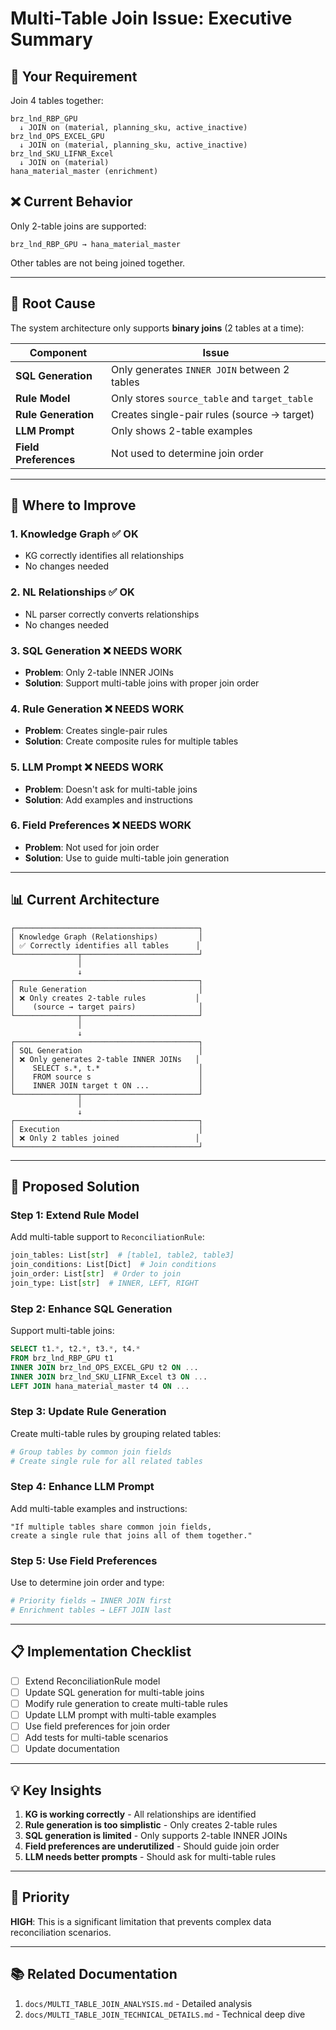# Multi-Table Join Issue: Executive Summary

## 🎯 Your Requirement

Join 4 tables together:
```
brz_lnd_RBP_GPU 
  ↓ JOIN on (material, planning_sku, active_inactive)
brz_lnd_OPS_EXCEL_GPU
  ↓ JOIN on (material, planning_sku, active_inactive)
brz_lnd_SKU_LIFNR_Excel
  ↓ JOIN on (material)
hana_material_master (enrichment)
```

## ❌ Current Behavior

Only 2-table joins are supported:
```
brz_lnd_RBP_GPU → hana_material_master
```

Other tables are not being joined together.

---

## 🔴 Root Cause

The system architecture only supports **binary joins** (2 tables at a time):

| Component | Issue |
|-----------|-------|
| **SQL Generation** | Only generates `INNER JOIN` between 2 tables |
| **Rule Model** | Only stores `source_table` and `target_table` |
| **Rule Generation** | Creates single-pair rules (source → target) |
| **LLM Prompt** | Only shows 2-table examples |
| **Field Preferences** | Not used to determine join order |

---

## 🎯 Where to Improve

### 1. **Knowledge Graph** ✅ OK
- KG correctly identifies all relationships
- No changes needed

### 2. **NL Relationships** ✅ OK
- NL parser correctly converts relationships
- No changes needed

### 3. **SQL Generation** ❌ NEEDS WORK
- **Problem**: Only 2-table INNER JOINs
- **Solution**: Support multi-table joins with proper join order

### 4. **Rule Generation** ❌ NEEDS WORK
- **Problem**: Creates single-pair rules
- **Solution**: Create composite rules for multiple tables

### 5. **LLM Prompt** ❌ NEEDS WORK
- **Problem**: Doesn't ask for multi-table joins
- **Solution**: Add examples and instructions

### 6. **Field Preferences** ❌ NEEDS WORK
- **Problem**: Not used for join order
- **Solution**: Use to guide multi-table join generation

---

## 📊 Current Architecture

```
┌─────────────────────────────────────────┐
│ Knowledge Graph (Relationships)         │
│ ✅ Correctly identifies all tables      │
└──────────────┬──────────────────────────┘
               │
               ↓
┌─────────────────────────────────────────┐
│ Rule Generation                         │
│ ❌ Only creates 2-table rules           │
│    (source → target pairs)              │
└──────────────┬──────────────────────────┘
               │
               ↓
┌─────────────────────────────────────────┐
│ SQL Generation                          │
│ ❌ Only generates 2-table INNER JOINs   │
│    SELECT s.*, t.*                      │
│    FROM source s                        │
│    INNER JOIN target t ON ...           │
└──────────────┬──────────────────────────┘
               │
               ↓
┌─────────────────────────────────────────┐
│ Execution                               │
│ ❌ Only 2 tables joined                 │
└─────────────────────────────────────────┘
```

---

## 🚀 Proposed Solution

### Step 1: Extend Rule Model
Add multi-table support to `ReconciliationRule`:
```python
join_tables: List[str]  # [table1, table2, table3]
join_conditions: List[Dict]  # Join conditions
join_order: List[str]  # Order to join
join_type: List[str]  # INNER, LEFT, RIGHT
```

### Step 2: Enhance SQL Generation
Support multi-table joins:
```sql
SELECT t1.*, t2.*, t3.*, t4.*
FROM brz_lnd_RBP_GPU t1
INNER JOIN brz_lnd_OPS_EXCEL_GPU t2 ON ...
INNER JOIN brz_lnd_SKU_LIFNR_Excel t3 ON ...
LEFT JOIN hana_material_master t4 ON ...
```

### Step 3: Update Rule Generation
Create multi-table rules by grouping related tables:
```python
# Group tables by common join fields
# Create single rule for all related tables
```

### Step 4: Enhance LLM Prompt
Add multi-table examples and instructions:
```
"If multiple tables share common join fields, 
create a single rule that joins all of them together."
```

### Step 5: Use Field Preferences
Use to determine join order and type:
```python
# Priority fields → INNER JOIN first
# Enrichment tables → LEFT JOIN last
```

---

## 📋 Implementation Checklist

- [ ] Extend ReconciliationRule model
- [ ] Update SQL generation for multi-table joins
- [ ] Modify rule generation to create multi-table rules
- [ ] Update LLM prompt with multi-table examples
- [ ] Use field preferences for join order
- [ ] Add tests for multi-table scenarios
- [ ] Update documentation

---

## 💡 Key Insights

1. **KG is working correctly** - All relationships are identified
2. **Rule generation is too simplistic** - Only creates 2-table rules
3. **SQL generation is limited** - Only supports 2-table INNER JOINs
4. **Field preferences are underutilized** - Should guide join order
5. **LLM needs better prompts** - Should ask for multi-table rules

---

## 🎯 Priority

**HIGH**: This is a significant limitation that prevents complex data reconciliation scenarios.

---

## 📚 Related Documentation

1. `docs/MULTI_TABLE_JOIN_ANALYSIS.md` - Detailed analysis
2. `docs/MULTI_TABLE_JOIN_TECHNICAL_DETAILS.md` - Technical deep dive


